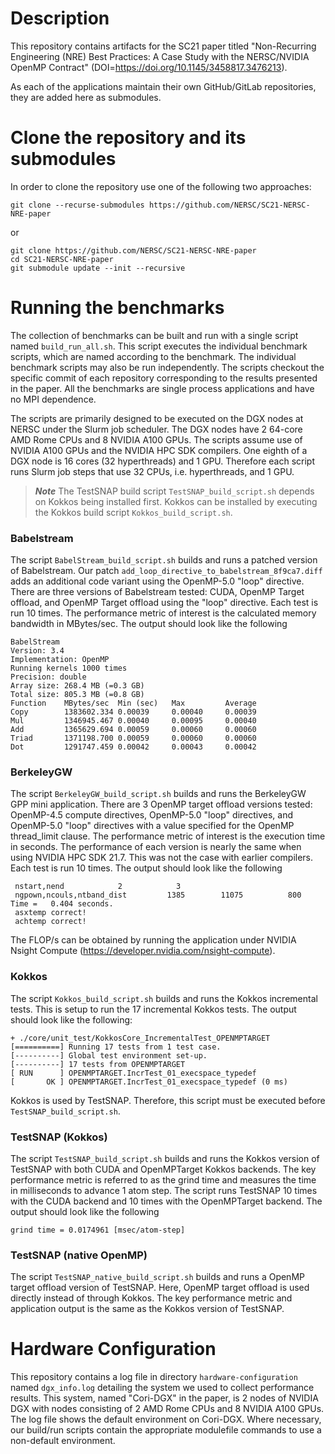 # Description
This repository contains artifacts for the SC21 paper titled "Non-Recurring Engineering (NRE) Best Practices: A Case Study with the NERSC/NVIDIA OpenMP Contract" (DOI=https://doi.org/10.1145/3458817.3476213).

As each of the applications maintain their own GitHub/GitLab repositories, they are added here as submodules.

# Clone the repository and its submodules
In order to clone the repository use one of the following two approaches:

```console
git clone --recurse-submodules https://github.com/NERSC/SC21-NERSC-NRE-paper
```
or
```console
git clone https://github.com/NERSC/SC21-NERSC-NRE-paper
cd SC21-NERSC-NRE-paper
git submodule update --init --recursive
```

# Running the benchmarks
The collection of benchmarks can be built and run with a single script named `build_run_all.sh`. This script executes the individual benchmark scripts, which are named according to the benchmark. The individual benchmark scripts may also be run independently. The scripts checkout the specific commit of each repository corresponding to the results presented in the paper. All the benchmarks are single process applications and have no MPI dependence.

The scripts are primarily designed to be executed on the DGX nodes at NERSC under the Slurm job scheduler. The DGX nodes have 2 64-core AMD Rome CPUs and 8 NVIDIA A100 GPUs. The scripts assume use of NVIDIA A100 GPUs and the NVIDIA HPC SDK compilers. One eighth of a DGX node is 16 cores (32 hyperthreads) and 1 GPU. Therefore each script runs Slurm job steps that use 32 CPUs, i.e. hyperthreads, and 1 GPU.

> **_Note_** The TestSNAP build script `TestSNAP_build_script.sh` depends on Kokkos being installed first. Kokkos can be installed by executing the Kokkos build script `Kokkos_build_script.sh`.


### Babelstream

The script `BabelStream_build_script.sh` builds and runs a patched version of Babelstream. Our patch `add_loop_directive_to_babelstream_8f9ca7.diff` adds an additional code variant using the OpenMP-5.0 "loop" directive. There are three versions of Babelstream tested: CUDA, OpenMP Target offload, and OpenMP Target offload using the "loop" directive. Each test is run 10 times. The performance metric of interest is the calculated memory bandwidth in MBytes/sec. The output should look like the following
```console
BabelStream
Version: 3.4
Implementation: OpenMP
Running kernels 1000 times
Precision: double
Array size: 268.4 MB (=0.3 GB)
Total size: 805.3 MB (=0.8 GB)
Function    MBytes/sec  Min (sec)   Max         Average
Copy        1383602.334 0.00039     0.00040     0.00039
Mul         1346945.467 0.00040     0.00095     0.00040
Add         1365629.694 0.00059     0.00060     0.00060
Triad       1371198.700 0.00059     0.00060     0.00060
Dot         1291747.459 0.00042     0.00043     0.00042
```

### BerkeleyGW

The script `BerkeleyGW_build_script.sh` builds and runs the BerkeleyGW GPP mini application. There are 3 OpenMP target offload versions tested: OpenMP-4.5 compute directives, OpenMP-5.0 "loop" directives, and OpenMP-5.0 "loop" directives with a value specified for the OpenMP thread_limit clause. The performance metric of interest is the execution time in seconds. The performance of each version is nearly the same when using NVIDIA HPC SDK 21.7. This was not the case with earlier compilers. Each test is run 10 times. The output should look like the following
```console
 nstart,nend            2            3
 ngpown,ncouls,ntband_dist         1385        11075          800
Time =   0.404 seconds.
 asxtemp correct!
 achtemp correct!
```
The FLOP/s can be obtained by running the application under NVIDIA Nsight Compute (https://developer.nvidia.com/nsight-compute).


### Kokkos

The script `Kokkos_build_script.sh` builds and runs the Kokkos incremental tests. This is setup to run the 17 incremental Kokkos tests. The output should look like the following:
```console
+ ./core/unit_test/KokkosCore_IncrementalTest_OPENMPTARGET
[==========] Running 17 tests from 1 test case.
[----------] Global test environment set-up.
[----------] 17 tests from OPENMPTARGET
[ RUN      ] OPENMPTARGET.IncrTest_01_execspace_typedef
[       OK ] OPENMPTARGET.IncrTest_01_execspace_typedef (0 ms)
```

Kokkos is used by TestSNAP. Therefore, this script must be executed before `TestSNAP_build_script.sh`.


### TestSNAP (Kokkos)

The script `TestSNAP_build_script.sh` builds and runs the Kokkos version of TestSNAP with both CUDA and OpenMPTarget Kokkos backends. The key performance metric is referred to as the grind time and measures the time in milliseconds to advance 1 atom step. The script runs TestSNAP 10 times with the CUDA backend and 10 times with the OpenMPTarget backend. The output should look like the following
```console
grind time = 0.0174961 [msec/atom-step]
```

### TestSNAP (native OpenMP)

The script `TestSNAP_native_build_script.sh` builds and runs a OpenMP target offload version of TestSNAP. Here, OpenMP target offload is used directly instead of through Kokkos. The key performance metric and application output is the same as the Kokkos version of TestSNAP.


# Hardware Configuration
This repository contains a log file in directory `hardware-configuration` named `dgx_info.log` detailing the system we used to collect performance results. This system, named "Cori-DGX" in the paper, is 2 nodes of NVIDIA DGX with nodes consisting of 2 AMD Rome CPUs and 8 NVIDIA A100 GPUs. The log file shows the default environment on Cori-DGX. Where necessary, our build/run scripts contain the appropriate modulefile commands to use a non-default environment.
